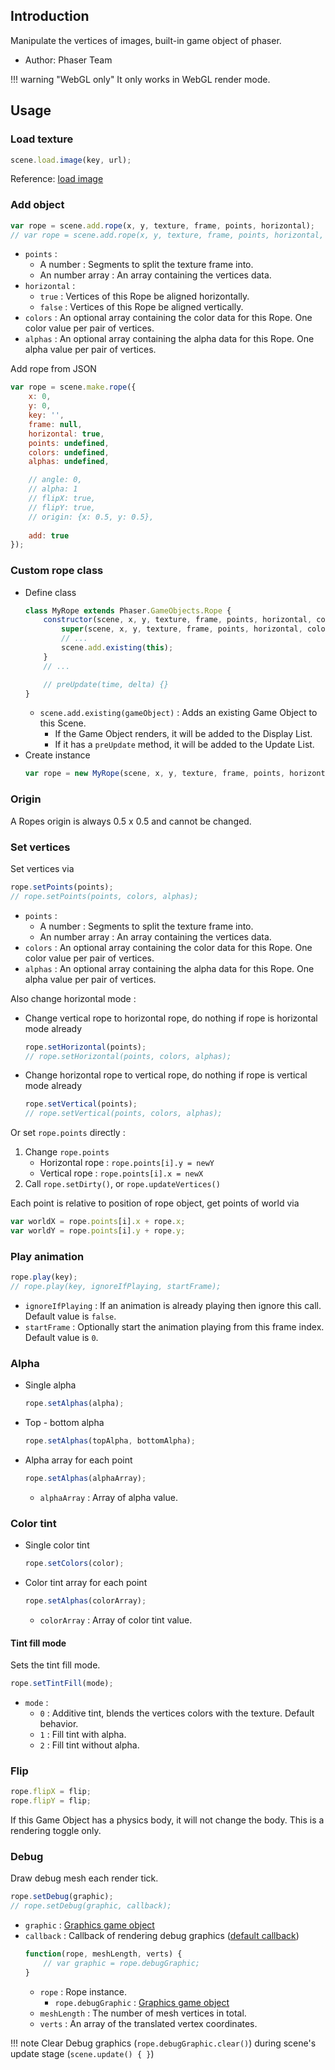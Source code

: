 ## Introduction

Manipulate the vertices of images, built-in game object of phaser.

- Author: Phaser Team

!!! warning "WebGL only"
    It only works in WebGL render mode.

## Usage

### Load texture

```javascript
scene.load.image(key, url);
```

Reference: [load image](loader.md#image)

### Add object

```javascript
var rope = scene.add.rope(x, y, texture, frame, points, horizontal);
// var rope = scene.add.rope(x, y, texture, frame, points, horizontal, colors, alphas);
```

- `points` : 
    - A number : Segments to split the texture frame into.
    - An number array : An array containing the vertices data.
- `horizontal` : 
    - `true` : Vertices of this Rope be aligned horizontally.
    - `false` : Vertices of this Rope be aligned vertically.
- `colors` : An optional array containing the color data for this Rope. One color value per pair of vertices.
- `alphas` : An optional array containing the alpha data for this Rope. One alpha value per pair of vertices.

Add rope from JSON

```javascript
var rope = scene.make.rope({
    x: 0,
    y: 0,
    key: '',
    frame: null,
    horizontal: true,
    points: undefined,
    colors: undefined,
    alphas: undefined,

    // angle: 0,
    // alpha: 1
    // flipX: true,
    // flipY: true,
    // origin: {x: 0.5, y: 0.5},
    
    add: true
});
```

### Custom rope class

- Define class
    ```javascript
    class MyRope extends Phaser.GameObjects.Rope {
        constructor(scene, x, y, texture, frame, points, horizontal, colors, alphas) {
            super(scene, x, y, texture, frame, points, horizontal, colors, alphas);
            // ...
            scene.add.existing(this);
        }
        // ...

        // preUpdate(time, delta) {}
    }
    ```
    - `scene.add.existing(gameObject)` : Adds an existing Game Object to this Scene.
        - If the Game Object renders, it will be added to the Display List.
        - If it has a `preUpdate` method, it will be added to the Update List.
- Create instance
    ```javascript
    var rope = new MyRope(scene, x, y, texture, frame, points, horizontal);
    ```

### Origin

A Ropes origin is always 0.5 x 0.5 and cannot be changed.

### Set vertices

Set vertices via 

```javascript
rope.setPoints(points);
// rope.setPoints(points, colors, alphas);
```

- `points` : 
    - A number : Segments to split the texture frame into.
    - An number array : An array containing the vertices data.
- `colors` : An optional array containing the color data for this Rope. One color value per pair of vertices.
- `alphas` : An optional array containing the alpha data for this Rope. One alpha value per pair of vertices.


Also change horizontal mode : 

- Change vertical rope to horizontal rope, do nothing if rope is horizontal mode already
    ```javascript
    rope.setHorizontal(points);
    // rope.setHorizontal(points, colors, alphas);
    ```
- Change horizontal rope to vertical rope, do nothing if rope is vertical mode already
    ```javascript
    rope.setVertical(points);
    // rope.setVertical(points, colors, alphas);
    ```

Or set `rope.points` directly :

1. Change `rope.points`
    - Horizontal rope : `rope.points[i].y = newY`
    - Vertical rope :  `rope.points[i].x = newX`
1. Call `rope.setDirty()`, or `rope.updateVertices()`

Each point is relative to position of rope object, get points of world via

```javascript
var worldX = rope.points[i].x + rope.x;
var worldY = rope.points[i].y + rope.y;
```

### Play animation

```javascript
rope.play(key);
// rope.play(key, ignoreIfPlaying, startFrame);
```

- `ignoreIfPlaying` : If an animation is already playing then ignore this call. Default value is `false`.
- `startFrame` : Optionally start the animation playing from this frame index. Default value is `0`.

### Alpha

- Single alpha
    ```javascript
    rope.setAlphas(alpha);
    ```
- Top - bottom alpha
    ```javascript
    rope.setAlphas(topAlpha, bottomAlpha);
    ```
- Alpha array for each point
    ```javascript
    rope.setAlphas(alphaArray);
    ```
    - `alphaArray` : Array of alpha value.

### Color tint

- Single color tint
    ```javascript
    rope.setColors(color);
    ```
- Color tint array for each point
    ```javascript
    rope.setAlphas(colorArray);
    ```
    - `colorArray` : Array of color tint value.

#### Tint fill mode

Sets the tint fill mode.

```javascript
rope.setTintFill(mode);
```

- `mode` : 
    - `0` : Additive tint, blends the vertices colors with the texture. Default behavior.
    - `1` : Fill tint with alpha.
    - `2` : Fill tint without alpha.

### Flip

```javascript
rope.flipX = flip;
rope.flipY = flip;
```

If this Game Object has a physics body, it will not change the body. This is a rendering toggle only.

### Debug

Draw debug mesh each render tick.

```javascript
rope.setDebug(graphic);
// rope.setDebug(graphic, callback);
```

- `graphic` : [Graphics game object](graphics.md)
- `callback` : Callback of rendering debug graphics ([default callback](https://github.com/photonstorm/phaser/blob/master/src/gameobjects/rope/Rope.js#L996-L1024))
    ```javascript
    function(rope, meshLength, verts) {
        // var graphic = rope.debugGraphic;
    }
    ```
    - `rope` : Rope instance.
        - `rope.debugGraphic` : [Graphics game object](graphics.md)
    - `meshLength` : The number of mesh vertices in total.
    - `verts` : An array of the translated vertex coordinates.

!!! note
    Clear Debug graphics (`rope.debugGraphic.clear()`) during scene's update stage (`scene.update() { }`)